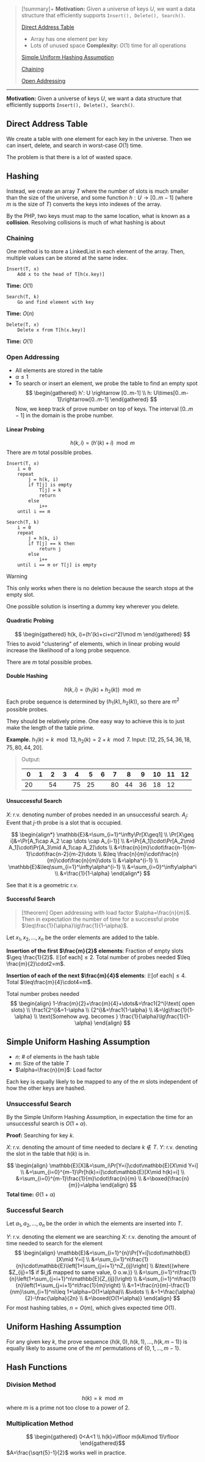 >[!summary]+
>**Motivation:** Given a universe of keys $U$, we want a data structure that efficiently supports `Insert(), Delete(), Search()`.
>
>[Direct Address Table](Hashing.md#Direct%20Address%20Table)
>- Array has one element per key
>- Lots of unused space
>**Complexity:** $O(1)$ time for all operations
>
>[Simple Uniform Hashing Assumption](Hashing.md#Simple%20Uniform%20Hashing%20Assumption)
>
>
>[Chaining](Hashing.md#Chaining)
>
>[Open Addressing](Hashing.md#Open%20Addressing)
>
>

--- 

**Motivation:** Given a universe of keys $U$, we want a data structure that efficiently supports `Insert(), Delete(), Search()`.

## Direct Address Table

We create a table with one element for each key in the universe. Then we can insert, delete, and search in worst-case $O(1)$ time.

The problem is that there is a lot of wasted space.

## Hashing

Instead, we create an array $T$ where the number of slots is much smaller than the size of the universe, and some function $h: U\rightarrow \mathbb [0..m-1]$ (where $m$ is the size of $T$) converts the keys into indexes of the array.

By the PHP, two keys must map to the same location, what is known as a **collision**. Resolving collisions is much of what hashing is about

### Chaining

One method is to store a LinkedList in each element of the array. Then, multiple values can be stored at the same index.

```
Insert(T, x)
	Add x to the head of T[h(x.key)]
```

**Time:** $O(1)$

```
Search(T, k)
	Go and find element with key 
```

**Time:** $O(n)$

```
Delete(T, x)
	Delete x from T[h(x.key)]
```

**Time:** $O(1)$

### Open Addressing

- All elements are stored in the table
- $\alpha\leq 1$
- To search or insert an element, we probe the table to find an empty spot
$$
\begin{gathered}
h': U \rightarrow [0..m-1] \\
h: U\times[0..m-1]\rightarrow[0..m-1]
\end{gathered}
$$
Now, we keep track of prove number on top of keys. The interval $[0..m-1]$ in the domain is the probe number. 

#### Linear Probing
$$
h(k, i) = (h'(k)+i)\mod m
$$
There are $m$ total possible probes.

```
Insert(T, x)
	i = 0
	repeat
		j = h(k, i)
		if T[j] is empty
			T[j] = k
			return
		else
			i++
	until i == m
```

```
Search(T, k)
	i = 0
	repeat
		j = h(k, i)
		if T[j] == k then
			return j
		else
			i++
	until i == m or T[j] is empty
```

>[!warning]
>This only works when there is no deletion because the search stops at the empty slot.
>
>One possible solution is inserting a dummy key wherever you delete.

#### Quadratic Probing
$$
\begin{gathered}
h(k, i)=(h'(k)+ci+ci^2)\mod m
\end{gathered}
$$
Tries to avoid "clustering" of elements, which in linear probing would increase the likelihood of a long probe sequence.

There are $m$ total possible probes.

#### Double Hashing
$$
h(k,i)=(h_1(k)+h_2(k))\mod m
$$
Each probe sequence is determined by $(h_1(k),h_2(k))$, so there are $m^2$ possible probes.

They should be relatively prime. One easy way to achieve this is to just make the length of the table prime.

**Example.** $h_1(k)=k\mod 13, h_2(k)=2+k\mod 7$. Input: $[12, 25, 54, 36, 18, 75, 80, 44, 20]$. 

> Output:
> 
> | 0 | 1 | 2 | 3 | 4 | 5 | 6 | 7 | 8 | 9 | 10 | 11 | 12 |
> | - | - | - | - | - | - | - | - | - | - | - | - | - |
> | 20 | | 54 | | 75 | 25 | | 80 | 44 | 36 | 18 | 12 |

#### Unsuccessful Search

$X$: r.v. denoting number of probes needed in an unsuccessful search.
$A_j$: Event that $j$-th probe is a slot that is occupied.

$$
\begin{align*}
\mathbb{E}&=\sum_{i=1}^\infty\Pr[X\geq1] \\
	\Pr[X\geq i]&=\Pr[A_1\cap A_2 \cap \dots \cap A_{i-1}] \\
	&=\Pr[A_1]\cdot\Pr[A_2\mid A_1]\cdot\Pr[A_3\mid A_1\cap A_2]\dots \\
	&=\frac{n}{m}\cdot\frac{n-1}{m-1}\cdot\frac{n-2}{m-2}\dots \\
	&\leq \frac{n}{m}\cdot\frac{n}{m}\cdot\frac{n}{m}\dots \\
	&=\alpha^{i-1} \\
	\mathbb{E}&\leq\sum_{i=1}^\infty\alpha^{i-1} \\
	&=\sum_{i=0}^\infty\alpha^i \\
	&=\frac{1}{1-\alpha}
\end{align*}
$$

See that it is a geometric r.v.

#### Successful Search

>[!theorem]
>Open addressing with load factor $\alpha=\frac{n}{m}$. Then in expectation the number of time for a successful probe $\leq\frac{1}{\alpha}\lg\frac{1}{1-\alpha}$.

Let $x_1, x_2,\dots,x_n$ be the order elements are added to the table. 

**Insertion of the first $\frac{m}{2}$ elements**:
Fraction of empty slots $\geq \frac{1}{2}$. 
$\mathbb E[\text{of each}]\leq 2$. 
Total number of probes needed $\leq \frac{m}{2}\cdot2=m$.

**Insertion of each of the next $\frac{m}{4}$ elements**:
$\mathbb E[\text{of each}]\leq 4$.
Total $\leq\frac{m}{4}\cdot4=m$.

Total number probes needed 
$$
\begin{align}
1-\frac{m}{2}+\frac{m}{4}+\dots&=\frac1{2^i}\text{ open slots} \\
\frac1{2^i}&=1-\alpha \\
{2^i}&=\frac1{1-\alpha} \\
i&=\lg\frac{1}{1-\alpha} \\
\text{Somehow avg. becomes } \frac{1}{\alpha}\lg\frac{1}{1-\alpha}
\end{align}
$$


## Simple Uniform Hashing Assumption

- $n$: # of elements in the hash table
- $m$: Size of the table $T$
- $\alpha=\frac{n}{m}$: Load factor

Each key is equally likely to be mapped to any of the $m$ slots independent of how the other keys are hashed.

### Unsuccessful Search

By the Simple Uniform Hashing Assumption, in expectation the time for an unsuccessful search is $O(1+\alpha)$.

**Proof:** Searching for key $k$.

$X$: r.v. denoting the amount of time needed to declare $k\notin T$.
$Y$: r.v. denoting the slot in the table that $h(k)$ is in.

$$
\begin{align}
	\mathbb{E}[X]&=\sum_i\Pr[Y=i]\cdot\mathbb{E}[X\mid Y=i] \\
	&=\sum_{i=0}^{m-1}\Pr[h(k)=i]\cdot\mathbb{E}[X\mid h(k)=i] \\
	&=\sum_{i=0}^{m-1}\frac{1}{m}\cdot\frac{n}{m} \\
	&=\boxed{\frac{n}{m}}=\alpha
\end{align}
$$
**Total time:** $\Theta(1+\alpha)$

### Successful Search

Let $a_1, a_2, \dots, a_n$ be the order in which the elements are inserted into $T$.

$Y$: r.v. denoting the element we are searching
$X$: r.v. denoting the amount of time needed to search for the element
$$
\begin{align}
	\mathbb{E}&=\sum_{i=1}^{n}\Pr[Y=i]\cdot\mathbb{E}[X\mid Y=i] \\
	&=\sum_{i=1}^n\frac{1}{n}\cdot\mathbb{E}\left[1+\sum_{j=i+1}^nZ_{ij}\right] \\
	&\text{(where $Z_{ij}=1$ if $i,j$ mapped to same value, 0 o.w.)} \\
	&=\sum_{i=1}^n\frac{1}{n}\left(1+\sum_{j=i+1}^n\mathbb{E}[Z_{ij}]\right) \\
	&=\sum_{i=1}^n\frac{1}{n}\left(1+\sum_{j=i+1}^n\frac{1}{m}\right) \\
	&=1+\frac{n}{m}-\frac{1}{nm}\sum_{i=1}^ni\leq 1+\alpha=O(1+\alpha)\\
	&\vdots \\
	&=1+\frac{\alpha}{2}-\frac{\alpha}{2n} \\
	&=\boxed{O(1+\alpha)}
\end{align}
$$
For most hashing tables, $n=O(m)$, which gives expected time $O(1)$.

## Uniform Hashing Assumption

For any given key $k$, the prove sequence $\langle h(k,0), h(k,1),\dots,h(k,m-1)\rangle$ is equally likely to assume one of the $m!$ permutations of $\{0,1,\dots,m-1\}$.

## Hash Functions

### Division Method
$$h(k)=k\mod{m}$$
where $m$ is a prime not too close to a power of 2.

### Multiplication Method
$$
\begin{gathered}
0<A<1 \\
h(k)=\lfloor m(kA\mod 1)\rfloor
\end{gathered}$$
$A=\frac{\sqrt{5}-1}{2}$ works well in practice.

